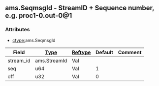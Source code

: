 ## ams.SeqmsgId - StreamID + Sequence number, e.g. proc1-0.out-0@1


### Attributes
<a href="#attributes"></a>
<!-- dev.mdmark  mdmark:MDSECTION  state:BEG_AUTO  param:Attributes -->
* [ctype:](/txt/ssimdb/dmmeta/ctype.md)ams.SeqmsgId

|Field|[Type](/txt/ssimdb/dmmeta/ctype.md)|[Reftype](/txt/ssimdb/dmmeta/reftype.md)|Default|Comment|
|---|---|---|---|---|
|stream_id|ams.StreamId|Val|||
|seq|u64|Val|1||
|off|u32|Val|0||

<!-- dev.mdmark  mdmark:MDSECTION  state:END_AUTO  param:Attributes -->

